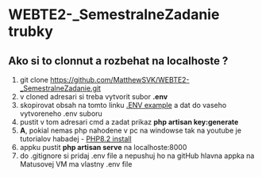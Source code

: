 # WEBTE2-_SemestralneZadanie trubky

## Ako si to clonnut a rozbehat na localhoste ?
1. git clone https://github.com/MatthewSVK/WEBTE2-_SemestralneZadanie.git
2. v cloned adresari si treba vytvorit subor **.env**
3. skopirovat obsah na tomto linku [.ENV example](https://github.com/platformsh-templates/laravel/blob/master/.env.example) a dat do vaseho vytvoreneho .env suboru
4. pustit v tom adresari cmd a zadat prikaz **php artisan key:generate**
5. **A**, pokial nemas php nahodene v pc na windowse tak na youtube je tutorialov habadej - [PHP8.2 install](https://www.youtube.com/watch?v=MPRLUd8Pmyo&t=204s&ab_channel=GeekyScript)
6. appku pustit **php artisan serve** na localhoste:8000
7. do .gitignore si pridaj .env file a nepushuj ho na gitHub hlavna appka na Matusovej VM ma vlastny .env file